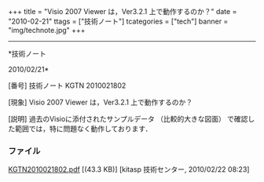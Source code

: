 ﻿+++
title = "Visio 2007 Viewer は，Ver3.2.1 上で動作するのか？"
date = "2010-02-21"
ttags = ["技術ノート"]
tcategories = ["tech"]
banner = "img/technote.jpg"
+++

-----------------------------------------------------------------------------------------------------------------------------

*技術ノート

2010/02/21*


[番号]
技術ノート KGTN 2010021802

[現象]
Visio 2007 Viewer は，Ver3.2.1 上で動作するのか？

[説明]
過去のVisioに添付されたサンプルデータ （比較的大きな図面）
で確認した範囲では，特に問題なく動作しております．


### ファイル

 
 


[KGTN2010021802.pdf](http://techreport.kitasp.net/attachments/download/55/KGTN2010021802.pdf)
 [(43.3 KB)] [kitasp 技術センター, 2010/02/22
08:23]


 


 

